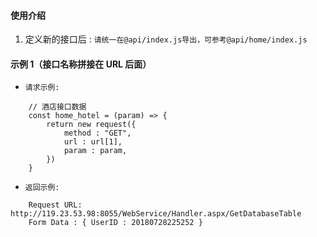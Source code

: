 #### 使用介绍

1. 定义新的接口后 : `请统一在@api/index.js导出，可参考@api/home/index.js`

#### 示例 1（接口名称拼接在 URL 后面）

-   `请求示例:`

```
    // 酒店接口数据
    const home_hotel = (param) => {
        return new request({
            method : "GET",
            url : url[1],
            param : param,
        })
    }
```

-   `返回示例:`

```
    Request URL: http://119.23.53.98:8055/WebService/Handler.aspx/GetDatabaseTable
    Form Data : { UserID : 20180728225252 }
```
